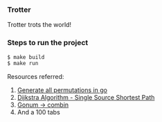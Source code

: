 ### Trotter

Trotter trots the world!

### Steps to run the project

```sh
$ make build
$ make run
```

Resources referred:

1. [Generate all permutations in go](https://stackoverflow.com/questions/30226438/generate-all-permutations-in-go)
2. [Dijkstra Algorithm - Single Source Shortest Path](https://www.youtube.com/watch?v=XB4MIexjvY0)
3. [Gonum -> combin](https://pkg.go.dev/gonum.org/v1/gonum@v0.9.3/stat/combin)
4. And a 100 tabs
